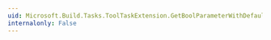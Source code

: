 ```yaml
---
uid: Microsoft.Build.Tasks.ToolTaskExtension.GetBoolParameterWithDefault(System.String,System.Boolean)
internalonly: False
---
```

